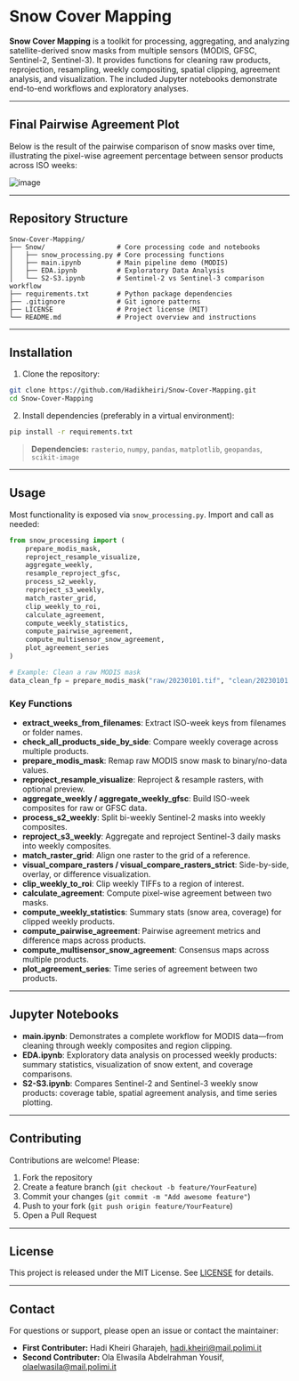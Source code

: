 # Snow Cover Mapping

**Snow Cover Mapping** is a toolkit for processing, aggregating, and analyzing satellite-derived snow masks from multiple sensors (MODIS, GFSC, Sentinel-2, Sentinel-3). It provides functions for cleaning raw products, reprojection, resampling, weekly compositing, spatial clipping, agreement analysis, and visualization. The included Jupyter notebooks demonstrate end-to-end workflows and exploratory analyses.

---

## Final Pairwise Agreement Plot

Below is the result of the pairwise comparison of snow masks over time, illustrating the pixel-wise agreement percentage between sensor products across ISO weeks:

![image](https://github.com/user-attachments/assets/01454d18-20c2-4bf6-87f6-86bb147f933e)


---

## Repository Structure

```
Snow-Cover-Mapping/
├── Snow/                  # Core processing code and notebooks
│   ├── snow_processing.py # Core processing functions
│   ├── main.ipynb         # Main pipeline demo (MODIS)
│   ├── EDA.ipynb          # Exploratory Data Analysis
│   └── S2-S3.ipynb        # Sentinel-2 vs Sentinel-3 comparison workflow
├── requirements.txt       # Python package dependencies
├── .gitignore             # Git ignore patterns
├── LICENSE                # Project license (MIT)
└── README.md              # Project overview and instructions
```


---

## Installation

1. Clone the repository:

```bash
git clone https://github.com/Hadikheiri/Snow-Cover-Mapping.git
cd Snow-Cover-Mapping
```

2. Install dependencies (preferably in a virtual environment):

```bash
pip install -r requirements.txt
```

> **Dependencies:** `rasterio`, `numpy`, `pandas`, `matplotlib`, `geopandas`, `scikit-image` 

---

## Usage

Most functionality is exposed via `snow_processing.py`. Import and call as needed:

```python
from snow_processing import (
    prepare_modis_mask,
    reproject_resample_visualize,
    aggregate_weekly,
    resample_reproject_gfsc,
    process_s2_weekly,
    reproject_s3_weekly,
    match_raster_grid,
    clip_weekly_to_roi,
    calculate_agreement,
    compute_weekly_statistics,
    compute_pairwise_agreement,
    compute_multisensor_snow_agreement,
    plot_agreement_series
)

# Example: Clean a raw MODIS mask
data_clean_fp = prepare_modis_mask("raw/20230101.tif", "clean/20230101.tif")
```

### Key Functions

- **extract\_weeks\_from\_filenames**: Extract ISO-week keys from filenames or folder names.
- **check\_all\_products\_side\_by\_side**: Compare weekly coverage across multiple products.
- **prepare\_modis\_mask**: Remap raw MODIS snow mask to binary/no-data values.
- **reproject\_resample\_visualize**: Reproject & resample rasters, with optional preview.
- **aggregate\_weekly / aggregate\_weekly\_gfsc**: Build ISO-week composites for raw or GFSC data.
- **process\_s2\_weekly**: Split bi-weekly Sentinel-2 masks into weekly composites.
- **reproject\_s3\_weekly**: Aggregate and reproject Sentinel-3 daily masks into weekly composites.
- **match\_raster\_grid**: Align one raster to the grid of a reference.
- **visual\_compare\_rasters / visual\_compare\_rasters\_strict**: Side-by-side, overlay, or difference visualization.
- **clip\_weekly\_to\_roi**: Clip weekly TIFFs to a region of interest.
- **calculate\_agreement**: Compute pixel-wise agreement between two masks.
- **compute\_weekly\_statistics**: Summary stats (snow area, coverage) for clipped weekly products.
- **compute\_pairwise\_agreement**: Pairwise agreement metrics and difference maps across products.
- **compute\_multisensor\_snow\_agreement**: Consensus maps across multiple products.
- **plot\_agreement\_series**: Time series of agreement between two products.

---

## Jupyter Notebooks

- **main.ipynb**: Demonstrates a complete workflow for MODIS data—from cleaning through weekly composites and region clipping.
- **EDA.ipynb**: Exploratory data analysis on processed weekly products: summary statistics, visualization of snow extent, and coverage comparisons.
- **S2-S3.ipynb**: Compares Sentinel-2 and Sentinel-3 weekly snow products: coverage table, spatial agreement analysis, and time series plotting.

---

## Contributing

Contributions are welcome! Please:

1. Fork the repository
2. Create a feature branch (`git checkout -b feature/YourFeature`)
3. Commit your changes (`git commit -m "Add awesome feature"`)
4. Push to your fork (`git push origin feature/YourFeature`)
5. Open a Pull Request

---

## License

This project is released under the MIT License. See [LICENSE](LICENSE) for details.

---

## Contact

For questions or support, please open an issue or contact the maintainer:

- **First Contributer:** Hadi Kheiri Gharajeh, [hadi.kheiri@mail.polimi.it](mailto\:hadi.kheiri@mail.polimi.it)
- **Second Contributer:** Ola Elwasila Abdelrahman Yousif, [olaelwasila@mail.polimi.it](mailto\:olaelwasila@mail.polimi.it)



